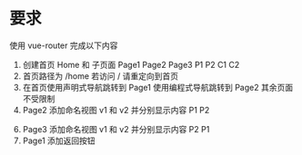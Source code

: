 # 要求

使用 vue-router 完成以下内容

1. 创建首页 Home 和 子页面 Page1 Page2 Page3 P1 P2 C1 C2
2. 首页路径为 /home 若访问 / 请重定向到首页
3. 在首页使用声明式导航跳转到 Page1 使用编程式导航跳转到 Page2 其余页面不受限制
4. Page2 添加命名视图 v1 和 v2 并分别显示内容 P1 P2
<!-- 5. Page3 使用路由组件传参，接受路由参数，并显示到页面上 -->
6. Page3 添加命名视图 v1 和 v2 并分别显示内容 P2 P1
7. Page1 添加返回按钮
